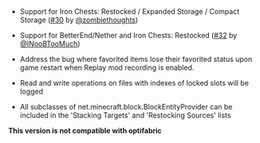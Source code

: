 - Support for Iron Chests: Restocked / Expanded Storage / Compact Storage ([#30](https://github.com/xiaocihua/stack-to-nearby-chests/discussions/30) by [@zombiethoughts](https://github.com/zombiethoughts))

- Support for BetterEnd/Nether and Iron Chests: Restocked ([#32](https://github.com/xiaocihua/stack-to-nearby-chests/issues/32) by [@INooBTooMuch](https://github.com/INooBTooMuch))

- Address the bug where favorited items lose their favorited status upon game restart when Replay mod recording is enabled.

- Read and write operations on files with indexes of locked slots will be logged

- All subclasses of net.minecraft.block.BlockEntityProvider can be included in the 'Stacking Targets' and 'Restocking Sources' lists

**This version is not compatible with optifabric**